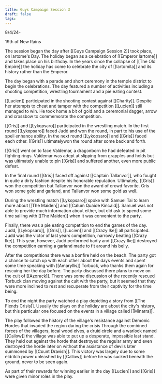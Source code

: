 ```yaml
---
title: Guys Campaign Session 3
draft: false
tags:
---
```

8/4/24-

19th of New Rains

The session began the day after [[Guys Campaign Session 2]] took place, on Iartome's Day. The holiday began as a celebration of [[Emperor Iartome]] and takes place on his birthday. In the years since the collapse of [[The Old Empire]] the holiday has come to celebrate the city of [[Iartomita]] and its history rather than the Emperor. 

The day began with a parade and short ceremony in the temple district to begin the celebrations. The day featured a number of activities including a shooting competition, wrestling tournament and a pie eating contest.

[[Lucien]] participated in the shooting contest against [[Charity]]. Despite her attempts to cheat and tamper with the competition [[Lucien]] still managed to win. He took home a bit of gold and a ceremonial dagger, arrow and crossbow to commemorate the competition. 

[[Gris]] and [[Lykopsaro]] participated in the wrestling match. In the first round [[Lykopsaro]] faced Judd and won the round, in part to his use of the spell enhance ability. In the next round [[Lykopsaro]] and [[Gris]] faced each other. [[Gris]] ultimatelywon the round after some back and forth. 

[[Gris]] went on to face Valdemar, a dragonborn he had defeated in pit fighting rings. Valdemar was adept at slipping from grapples and holds but was ultimately unable to pin [[Gris]] and suffered another, even more public defeat. 

In the final round [[Gris]] faced off against [[Captain Tallanvor]], who fought in quite a dirty fashion despite his honorable reputation. Ultimately, [[Gris]] won the competition but Tallanvor won the award of crowd favorite. Gris won some gold and garland, and Tallanvor won some gold as well. 

During the wrestling match [[Lykopsaro]] spoke with Samuel Tai to learn more about [[The Maiden]] and [[Calum Quaide Kincaid]]. Samuel was not able to provide much information about either, but did ask to spend some time sailing with [[The Maiden]] when it was convenient to the party. 

Finally, there was a pie eating competition to end the games of the day. Judd, [[Lykopsaro]], [[Gris]], [[Lucien]] and [[Crazy Ike]] all participated. Judd was the victor of last years competition, narrowly beating [[Crazy Ike]]. This year, however, Judd performed badly and [[Crazy Ike]] destroyed the competition earning a garland made to fit around his belly. 

After the competitions there was a bonfire held on the beach. The party got a chance to catch up with each other about the days events and spent some time speaking with [[Amaryllis]] Torbuck, who thanks them again for rescuing her the day before. The party discussed there plans to move on the cult of [[Azorack]]. There was some discussion of the recently rescued Torbuck clan moving against the cult with the party, but it seemed that they were more inclined to rest and recuperate from their captivity for the time being. 

To end the night the party watched a play depicting a story from [[The Fiends Crisis]]. Usually the plays on the holiday are about the city's history, but this particular one focused on the events in a village called [[Minarra]]. 

The play followed the history of the village's resistance against Demonic Hordes that invaded the region during the crisis Through the combined forces of the villagers, local wood elves, a druid circle and a warlock named [[Callow]] the village was able to put up a desperate, impossible last stand. They held out against the horde that destroyed the regular army and even destroyed the horde later on without the assistance of devils later summoned by [[Count Dravish]]. This victory was largely due to some eldritch power unleashed by [[Callow]] before he was sucked beneath the ground, never to be seen again. 

As part of their rewards for winning earlier in the day [[Lucien]] and [[Gris]] were given minor roles in the play. 